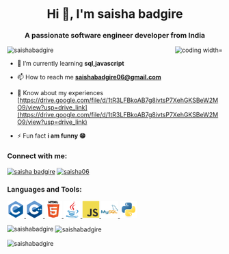 <h1 align="center">Hi 👋, I'm saisha badgire</h1>
<h3 align="center">A passionate software engineer developer from India</h3>
<image align="right" alt="coding width="400" src="https://assets-v2.lottiefiles.com/a/f75ac2f2-116a-11ee-aa38-a35154041321/UTSEH078Aw.gif">
<p align="left"> <img src="https://komarev.com/ghpvc/?username=saishabadgire&label=Profile%20views&color=0e75b6&style=flat" alt="saishabadgire" /> </p>

- 🌱 I’m currently learning **sql,javascript**

- 📫 How to reach me **saishabadgire06@gmail.com**

- 📄 Know about my experiences [https://drive.google.com/file/d/1tR3LFBkoAB7g8ivtsP7XehGKSBeW2MO9/view?usp=drive_link](https://drive.google.com/file/d/1tR3LFBkoAB7g8ivtsP7XehGKSBeW2MO9/view?usp=drive_link)

- ⚡ Fun fact **i am funny 😁**

<h3 align="left">Connect with me:</h3>
<p align="left">
<a href="https://linkedin.com/in/saisha badgire" target="blank"><img align="center" src="https://raw.githubusercontent.com/rahuldkjain/github-profile-readme-generator/master/src/images/icons/Social/linked-in-alt.svg" alt="saisha badgire" height="30" width="40" /></a>
<a href="https://instagram.com/saisha06" target="blank"><img align="center" src="https://raw.githubusercontent.com/rahuldkjain/github-profile-readme-generator/master/src/images/icons/Social/instagram.svg" alt="saisha06" height="30" width="40" /></a>
</p>

<h3 align="left">Languages and Tools:</h3>
<p align="left"> <a href="https://www.cprogramming.com/" target="_blank" rel="noreferrer"> <img src="https://raw.githubusercontent.com/devicons/devicon/master/icons/c/c-original.svg" alt="c" width="40" height="40"/> </a> <a href="https://www.w3schools.com/cpp/" target="_blank" rel="noreferrer"> <img src="https://raw.githubusercontent.com/devicons/devicon/master/icons/cplusplus/cplusplus-original.svg" alt="cplusplus" width="40" height="40"/> </a> <a href="https://www.w3.org/html/" target="_blank" rel="noreferrer"> <img src="https://raw.githubusercontent.com/devicons/devicon/master/icons/html5/html5-original-wordmark.svg" alt="html5" width="40" height="40"/> </a> <a href="https://www.java.com" target="_blank" rel="noreferrer"> <img src="https://raw.githubusercontent.com/devicons/devicon/master/icons/java/java-original.svg" alt="java" width="40" height="40"/> </a> <a href="https://developer.mozilla.org/en-US/docs/Web/JavaScript" target="_blank" rel="noreferrer"> <img src="https://raw.githubusercontent.com/devicons/devicon/master/icons/javascript/javascript-original.svg" alt="javascript" width="40" height="40"/> </a> <a href="https://www.mysql.com/" target="_blank" rel="noreferrer"> <img src="https://raw.githubusercontent.com/devicons/devicon/master/icons/mysql/mysql-original-wordmark.svg" alt="mysql" width="40" height="40"/> </a> <a href="https://www.python.org" target="_blank" rel="noreferrer"> <img src="https://raw.githubusercontent.com/devicons/devicon/master/icons/python/python-original.svg" alt="python" width="40" height="40"/> </a> </p>

<p><img align="left" src="https://github-readme-stats.vercel.app/api/top-langs?username=saishabadgire&show_icons=true&locale=en&layout=compact" alt="saishabadgire" /></p>

<p>&nbsp;<img align="center" src="https://github-readme-stats.vercel.app/api?username=saishabadgire&show_icons=true&locale=en" alt="saishabadgire" /></p>

<p><img align="center" src="https://github-readme-streak-stats.herokuapp.com/?user=saishabadgire&" alt="saishabadgire" /></p>
